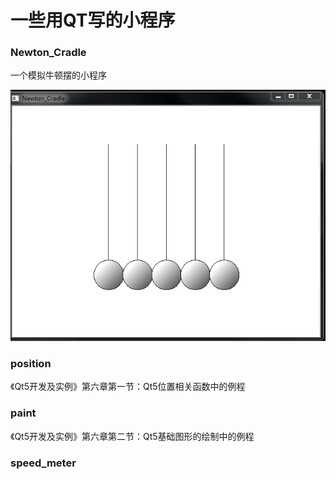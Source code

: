 # 一些用QT写的小程序

### Newton_Cradle
一个模拟牛顿摆的小程序

![Newton_Cradle](img/newton_cradle.gif)

### position

《Qt5开发及实例》第六章第一节：Qt5位置相关函数中的例程

### paint

《Qt5开发及实例》第六章第二节：Qt5基础图形的绘制中的例程

### speed_meter
